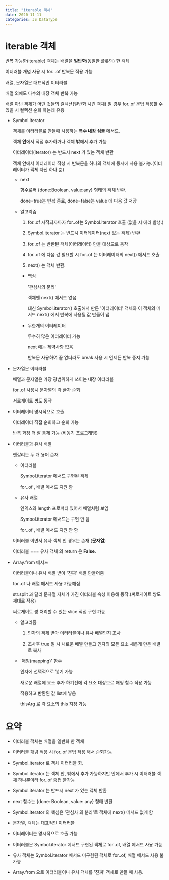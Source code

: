 ```yaml
---
title: "iterable 객체"
date: 2020-11-11
categories: JS DataType
---
```


# iterable 객체

반복 가능한(iterable) 객체는 배열을 **일반화**(동일한 플롯의) 한 객체

이터러블 개념 사용 시 for...of 반복문 적용 가능

배열, 문자열은 대표적인 이터러블

배열 외에도 다수의 내장 객체 반복 가능

배열 아닌 객체가 어떤 것들의 컬렉션(일반화 시킨 객체) 일 경우 for..of 문법 적용할 수 있을 시 컬렉션 순회 하는데 유용

- Symbol.iterator

  객체를 이터러블로 만들때 사용하는 **특수 내장 심볼** 메서드.

  객체 **안**에서 직접 추가하거나 객체 **밖**에서 추가 가능

  이터레이터(iterator) 는 반드시 next 가 있는 객체 반환

  객체 안에서 이터레이터 작성 시 반복문을 하나의 객체에 동시에 사용 불가능.(이터레이터가 객체 자신 하나 뿐)

  - next

    함수로써 {done:Boolean, value:any} 형태의 객체 반환.

    done=true는 반복 종료, done=false는 value 에 다음 값 저장

  - 알고리즘

    1. for..of 시작되자마자 for..of는 Symbol.iterator 호출 (없을 시 에러 발생.)

    2. Symbol.iterator 는 반드시 이터레이터(next 있는 객체) 반환

    3. for..of 는 반환된 객체(이터레이터) 만을 대상으로 동작

    4. for..of 에 다음 값 필요할 시 for..of 는 이터레이터의 next() 메서드 호출

    5. next() 는 객체 반환.

    - 핵심

      '관심사의 분리'

      객체엔 next() 메서드 없음

      대신 Symbol.iterator() 호출해서 만든 '이터레이터' 객체와 이 객체의 메서드 next() 에서 반복에 사용될 값 만들어 냄

    - 무한개의 이터레이터

      무수히 많은 이터레이터 가능

      next 에는 제약사항 없음

      반복문 사용하여 끝 없더라도 break 사용 시 언제든 반복 중지 가능

- 문자열은 이터러블

  배열과 문자열은 가장 광범위하게 쓰이는 내장 이터러블

  for..of 사용시 문자열의 각 글자 순회

  서로게이트 쌍도 동작

- 이터레이터 명시적으로 호출

  이터레이터 직접 순회하고 순회 가능

  반복 과정 더 잘 통제 가능 (비동기 프로그래밍)

- 이터러블과 유사 배열

  헷갈리는 두 개 용어 존재

  - 이터러블

    Symbol.iterator 메서드 구현된 객체

    for..of , 배열 메서드 지원 함

  - 유사 배열

    인덱스와 length 프로퍼티 있어서 배열처럼 보임

    Symbol.iterator 메서드는 구현 안 됨

    for..of , 배열 메서드 지원 안 함

  이터러블 이면서 유사 객체 인 경우는 존재 (**문자열**)

  이터러블 === 유사 객체 의 return 은 **False**.

- Array.from 메서드

  이터러블이나 유사 배열 받아 '진짜' 배열 만들어줌

  for..of 나 배열 메서드 사용 가능해짐

  str.split 과 달리 문자열 자체가 가진 이터러블 속성 이용해 동작.(써로게이트 쌍도 제대로 적용)

  써로게이트 쌍 처리할 수 있는 slice 직접 구현 가능

  - 알고리즘

    1. 인자의 객체 받아 이터러블이나 유사 배열인지 조사

    2. 조사후 true 일 시 새로운 배열 만들고 인자의 모든 요소 새롭게 만든 배열로 복사

  - '매핑(mapping)' 함수

    인자에 선택적으로 넣기 가능

    새로운 배열에 요소 추가 하기전에 각 요소 대상으로 매핑 함수 적용 가능

    적용하고 반환된 값 list에 넣음

    thisArg 로 각 요소의 this 지정 가능

# 요약

- 이터러블 객체는 배열을 일반화 한 객체

- 이터러블 개념 적용 시 for..of 문법 적용 해서 순회가능

- Symbol.iterator 로 객체 이터러블 화.

- Symbol.iterator 는 객체 안, 밖에서 추가 가능하지만 안에서 추가 시 이터러블 객체 하나뿐이라 for..of 중첩 불가능

- Symbol.iterator 는 반드시 next 가 있는 객체 반환

- next 함수는 {done: Boolean, value: any} 형태 반환

- Symbol.iterator 의 핵심은 '관심사 의 분리'로 객체에 next() 메서드 없게 함

- 문자열, 객체는 대표적인 이터러블

- 이터레이터는 명시적으로 호출 가능

- 이터러블은 Symbol.iterator 메서드 구현된 객체로 for..of, 배열 메서드 사용 가능

- 유사 객체는 Symbol.iterator 메서드 미구현된 객체로 for..of, 배열 메서드 사용 불가능

- Array.from 으로 이터러블이나 유사 객체를 '진짜' 객체로 만들 때 사용.
